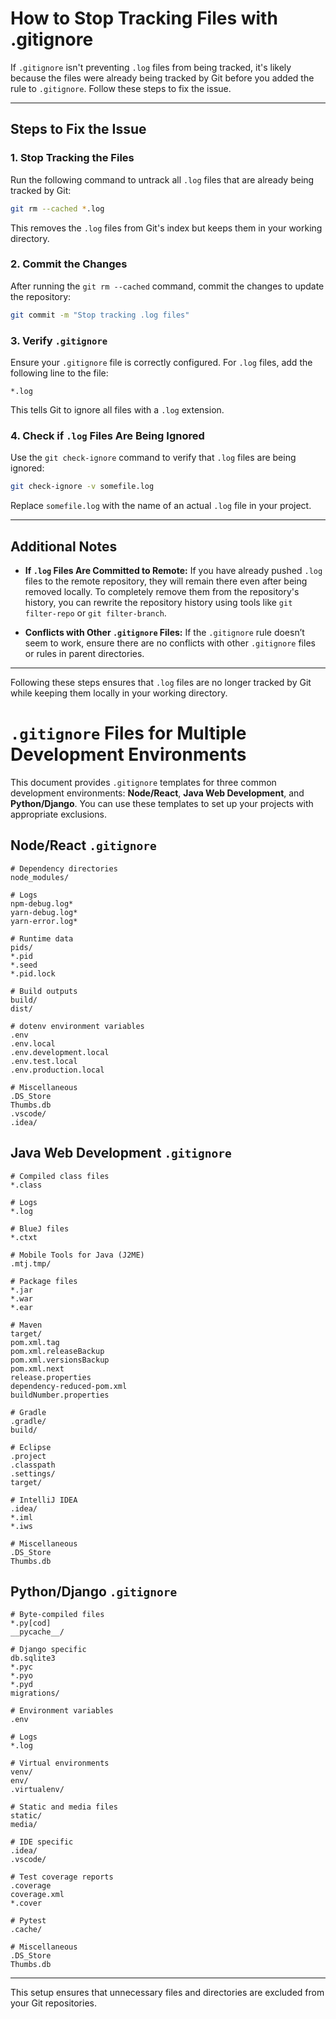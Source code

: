 # How to Stop Tracking Files with .gitignore

If `.gitignore` isn't preventing `.log` files from being tracked, it's likely because the files were already being tracked by Git before you added the rule to `.gitignore`. Follow these steps to fix the issue.

---

## Steps to Fix the Issue

### 1. Stop Tracking the Files
Run the following command to untrack all `.log` files that are already being tracked by Git:

```bash
git rm --cached *.log
```

This removes the `.log` files from Git's index but keeps them in your working directory.

### 2. Commit the Changes
After running the `git rm --cached` command, commit the changes to update the repository:

```bash
git commit -m "Stop tracking .log files"
```

### 3. Verify `.gitignore`
Ensure your `.gitignore` file is correctly configured. For `.log` files, add the following line to the file:

```
*.log
```

This tells Git to ignore all files with a `.log` extension.

### 4. Check if `.log` Files Are Being Ignored
Use the `git check-ignore` command to verify that `.log` files are being ignored:

```bash
git check-ignore -v somefile.log
```

Replace `somefile.log` with the name of an actual `.log` file in your project.

---

## Additional Notes

- **If `.log` Files Are Committed to Remote:**
  If you have already pushed `.log` files to the remote repository, they will remain there even after being removed locally. To completely remove them from the repository's history, you can rewrite the repository history using tools like `git filter-repo` or `git filter-branch`.

- **Conflicts with Other `.gitignore` Files:**
  If the `.gitignore` rule doesn’t seem to work, ensure there are no conflicts with other `.gitignore` files or rules in parent directories.

---

Following these steps ensures that `.log` files are no longer tracked by Git while keeping them locally in your working directory.

# `.gitignore` Files for Multiple Development Environments

This document provides `.gitignore` templates for three common development environments: **Node/React**, **Java Web Development**, and **Python/Django**. You can use these templates to set up your projects with appropriate exclusions.

## Node/React `.gitignore`
```plaintext
# Dependency directories
node_modules/

# Logs
npm-debug.log*
yarn-debug.log*
yarn-error.log*

# Runtime data
pids/
*.pid
*.seed
*.pid.lock

# Build outputs
build/
dist/

# dotenv environment variables
.env
.env.local
.env.development.local
.env.test.local
.env.production.local

# Miscellaneous
.DS_Store
Thumbs.db
.vscode/
.idea/
```

## Java Web Development `.gitignore`
```plaintext
# Compiled class files
*.class

# Logs
*.log

# BlueJ files
*.ctxt

# Mobile Tools for Java (J2ME)
.mtj.tmp/

# Package files
*.jar
*.war
*.ear

# Maven
target/
pom.xml.tag
pom.xml.releaseBackup
pom.xml.versionsBackup
pom.xml.next
release.properties
dependency-reduced-pom.xml
buildNumber.properties

# Gradle
.gradle/
build/

# Eclipse
.project
.classpath
.settings/
target/

# IntelliJ IDEA
.idea/
*.iml
*.iws

# Miscellaneous
.DS_Store
Thumbs.db
```

## Python/Django `.gitignore`
```plaintext
# Byte-compiled files
*.py[cod]
__pycache__/

# Django specific
db.sqlite3
*.pyc
*.pyo
*.pyd
migrations/

# Environment variables
.env

# Logs
*.log

# Virtual environments
venv/
env/
.virtualenv/

# Static and media files
static/
media/

# IDE specific
.idea/
.vscode/

# Test coverage reports
.coverage
coverage.xml
*.cover

# Pytest
.cache/

# Miscellaneous
.DS_Store
Thumbs.db
```
---

This setup ensures that unnecessary files and directories are excluded from your Git repositories.
